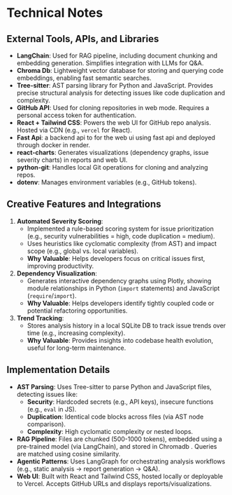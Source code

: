 # Technical Notes

## External Tools, APIs, and Libraries
- **LangChain**: Used for RAG pipeline, including document chunking and embedding generation. Simplifies integration with LLMs for Q&A.
- **Chroma Db**: Lightweight vector database for storing and querying code embeddings, enabling fast semantic searches.
- **Tree-sitter**: AST parsing library for Python and JavaScript. Provides precise structural analysis for detecting issues like code duplication and complexity.
- **GitHub API**: Used for cloning repositories in web mode. Requires a personal access token for authentication.
- **React + Tailwind CSS**: Powers the web UI for GitHub repo analysis. Hosted via CDN (e.g., `vercel` for React).
- **Fast Api**: a backend api to for the web ui using fast api and deployed through docker in render.
- **react-charts**: Generates visualizations (dependency graphs, issue severity charts) in reports and web UI.
- **python-git**: Handles local Git operations for cloning and analyzing repos.
- **dotenv**: Manages environment variables (e.g., GitHub tokens).

## Creative Features and Integrations
1. **Automated Severity Scoring**:
   - Implemented a rule-based scoring system for issue prioritization (e.g., security vulnerabilities = high, code duplication = medium).
   - Uses heuristics like cyclomatic complexity (from AST) and impact scope (e.g., global vs. local variables).
   - **Why Valuable**: Helps developers focus on critical issues first, improving productivity.
2. **Dependency Visualization**:
   - Generates interactive dependency graphs using Plotly, showing module relationships in Python (`import` statements) and JavaScript (`require`/`import`).
   - **Why Valuable**: Helps developers identify tightly coupled code or potential refactoring opportunities.
4. **Trend Tracking**:
   - Stores analysis history in a local SQLite DB to track issue trends over time (e.g., increasing complexity).
   - **Why Valuable**: Provides insights into codebase health evolution, useful for long-term maintenance.

## Implementation Details
- **AST Parsing**: Uses Tree-sitter to parse Python and JavaScript files, detecting issues like:
  - **Security**: Hardcoded secrets (e.g., API keys), insecure functions (e.g., `eval` in JS).
  - **Duplication**: Identical code blocks across files (via AST node comparison).
  - **Complexity**: High cyclomatic complexity or nested loops.
- **RAG Pipeline**: Files are chunked (500-1000 tokens), embedded using a pre-trained model (via LangChain), and stored in Chromadb . Queries are matched using cosine similarity.
- **Agentic Patterns**: Uses LangGraph for orchestrating analysis workflows (e.g., static analysis → report generation → Q&A).
- **Web UI**: Built with React and Tailwind CSS, hosted locally or deployable to Vercel. Accepts GitHub URLs and displays reports/visualizations.